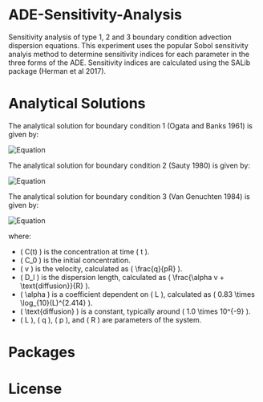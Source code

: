 # ADE-Sensitivity-Analysis
Sensitivity analysis of type 1, 2 and 3 boundary condition advection dispersion equations. This experiment uses the popular Sobol sensitivity analyis method to determine sensitivity indices for each parameter in the three forms of the ADE. Sensitivity indices are calculated using the SALib package (Herman et al 2017).


# Analytical Solutions
The analytical solution for boundary condition 1 (Ogata and Banks 1961) is given by:

![Equation](https://latex.codecogs.com/svg.image?{\color{White}C(t)=\frac{C_0}{2}\left[\text{erfc}\left(\frac{L-vt}{2\sqrt{D_l&space;t}}\right)&plus;\exp\left(\frac{vL}{D_l}\right)\text{erfc}\left(\frac{L&plus;vt}{2\sqrt{D_l&space;t}}\right)\right]})

The analytical solution for boundary condition 2 (Sauty 1980) is given by:

![Equation](https://latex.codecogs.com/svg.image?{\color{White}C(t)=\frac{C_0}{2}\left[\text{erfc}\left(\frac{L-vt}{2\sqrt{D_l&space;t}}\right)-\exp\left(\frac{vL}{D_l}\right)\text{erfc}\left(\frac{L&plus;vt}{2\sqrt{D_l&space;t}}\right)\right]})

The analytical solution for boundary condition 3 (Van Genuchten 1984) is given by:

![Equation](https://latex.codecogs.com/svg.image?{\color{White}C(t)=\frac{C_0}{2}\left[\text{erfc}\left(\frac{L-vt}{2\sqrt{D_l&space;t}}\right)&plus;\sqrt{\frac{v^2&space;t}{\pi&space;D_l}}\exp\left(-\frac{(L-vt)^2}{4D_l&space;t}\right)-\frac{1}{2}\left(1&plus;\frac{vL}{D_l}&plus;\frac{v^2t}{D_l}\right)\exp\left(\frac{vL}{D_l}\right)\text{erfc}\left(\frac{L&plus;vt}{2\sqrt{D_l&space;t}}\right)\right])

where:
- \( C(t) \) is the concentration at time \( t \).
- \( C_0 \) is the initial concentration.
- \( v \) is the velocity, calculated as \( \frac{q}{pR} \).
- \( D_l \) is the dispersion length, calculated as \( \frac{\alpha v + \text{diffusion}}{R} \).
- \( \alpha \) is a coefficient dependent on \( L \), calculated as \( 0.83 \times \log_{10}(L)^{2.414} \).
- \( \text{diffusion} \) is a constant, typically around \( 1.0 \times 10^{-9} \).
- \( L \), \( q \), \( p \), and \( R \) are parameters of the system.


# Packages


# License
